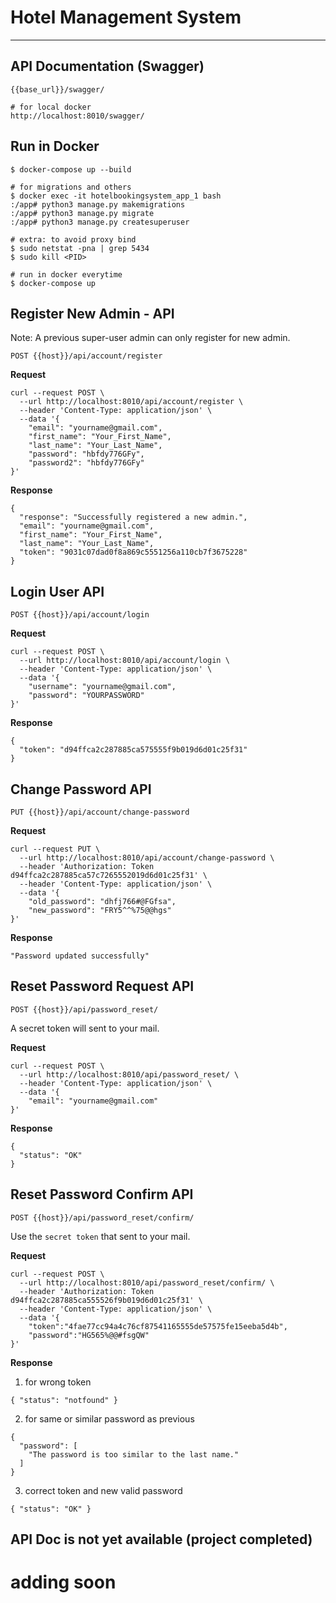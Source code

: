 # Hotel Management System

-------------------------

## API Documentation (Swagger)

```
{{base_url}}/swagger/

# for local docker
http://localhost:8010/swagger/
```

## Run in Docker

```
$ docker-compose up --build

# for migrations and others
$ docker exec -it hotelbookingsystem_app_1 bash
:/app# python3 manage.py makemigrations
:/app# python3 manage.py migrate
:/app# python3 manage.py createsuperuser

# extra: to avoid proxy bind
$ sudo netstat -pna | grep 5434
$ sudo kill <PID>

# run in docker everytime
$ docker-compose up
```

## Register New Admin - API

Note: A previous super-user admin can only register for new admin.

```
POST {{host}}/api/account/register
```

**Request**
```
curl --request POST \
  --url http://localhost:8010/api/account/register \
  --header 'Content-Type: application/json' \
  --data '{
	"email": "yourname@gmail.com",
	"first_name": "Your_First_Name",
	"last_name": "Your_Last_Name",
	"password": "hbfdy776GFy",
	"password2": "hbfdy776GFy"
}'
```

**Response**
```
{
  "response": "Successfully registered a new admin.",
  "email": "yourname@gmail.com",
  "first_name": "Your_First_Name",
  "last_name": "Your_Last_Name",
  "token": "9031c07dad0f8a869c5551256a110cb7f3675228"
}
```

## Login User API

```
POST {{host}}/api/account/login
```

**Request**
```
curl --request POST \
  --url http://localhost:8010/api/account/login \
  --header 'Content-Type: application/json' \
  --data '{
	"username": "yourname@gmail.com",
	"password": "YOURPASSWORD"
}'
```

**Response**
```
{
  "token": "d94ffca2c287885ca575555f9b019d6d01c25f31"
}
```

## Change Password API

```
PUT {{host}}/api/account/change-password
```

**Request**
```
curl --request PUT \
  --url http://localhost:8010/api/account/change-password \
  --header 'Authorization: Token d94ffca2c287885ca57c7265552019d6d01c25f31' \
  --header 'Content-Type: application/json' \
  --data '{
    "old_password": "dhfj766#@FGfsa",
    "new_password": "FRY5^^%75@@hgs"
}'
```
**Response**
```
"Password updated successfully"
```

## Reset Password Request API

```
POST {{host}}/api/password_reset/
```

A secret token will sent to your mail.

**Request**
```
curl --request POST \
  --url http://localhost:8010/api/password_reset/ \
  --header 'Content-Type: application/json' \
  --data '{
	"email": "yourname@gmail.com"
}'
```
**Response**
```
{
  "status": "OK"
}
```

## Reset Password Confirm API

```
POST {{host}}/api/password_reset/confirm/
```

Use the `secret token` that sent to your mail.

**Request**
```
curl --request POST \
  --url http://localhost:8010/api/password_reset/confirm/ \
  --header 'Authorization: Token d94ffca2c287885ca555526f9b019d6d01c25f31' \
  --header 'Content-Type: application/json' \
  --data '{
    "token":"4fae77cc94a4c76cf87541165555de57575fe15eeba5d4b",
    "password":"HG565%@@#fsgQW"
}'
```

**Response**
1. for wrong token
```
{ "status": "notfound" }
```
2. for same or similar password as previous
```
{
  "password": [
    "The password is too similar to the last name."
  ]
}
```
3. correct token and new valid password
```
{ "status": "OK" }
```

## API Doc is not yet available (project completed)
# adding soon

